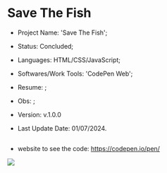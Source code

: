 # Save The Fish

- Project Name: 'Save The Fish';
- Status: Concluded;
- Languages: HTML/CSS/JavaScript;
- Softwares/Work Tools: 'CodePen Web';
- Resume: ;
- Obs: ;
- Version: v.1.0.0

- Last Update Date: 01/07/2024.

##
- website to see the code: https://codepen.io/pen/

<img src="/video.webm">